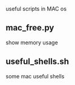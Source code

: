 useful scripts in MAC os

## mac_free.py

show memory usage

## useful_shells.sh

some mac useful shells
